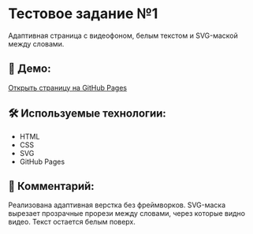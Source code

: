 # Тестовое задание №1

Адаптивная страница с видеофоном, белым текстом и SVG-маской между словами.

## 🔗 Демо:
[Открыть страницу на GitHub Pages](https://твоеимя.github.io/test-task-1/)

## 🛠 Используемые технологии:
- HTML
- CSS
- SVG
- GitHub Pages

## 💬 Комментарий:
Реализована адаптивная верстка без фреймворков. SVG-маска вырезает прозрачные прорези между словами, через которые видно видео. Текст остается белым поверх.
